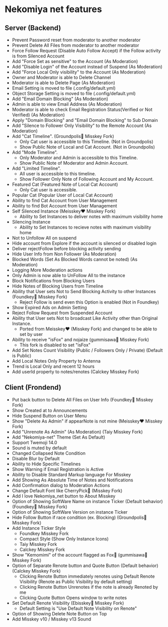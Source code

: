 # Nekomiya net features

## Server (Backend)

- Prevent Password reset from moderator to another moderator
- Prevent Delete All Files from moderator to another moderator
- Force Follow Request (Disable Auto Follow Accept) if the Follow activity is from Silenced Account
- Add "Force Set as sensitive" to the Account (As Moderation)
- Add "Disable Login" of the Account instead of Suspend (As Moderation)
- Add "Force Local Only visibility" to the Account (As Moderation)
- Owner and Moderator is able to Delete Channel
- Moderator is able to Delete Page (As Moderation)
- Email Setting is moved to file (.config/default.yml)
- Object Storage Setting is moved to file (.config/default.yml)
- Add "Email Domain Blocking" (As Moderation)
- Admin is able to view Email Address (As Moderation)
- Moderator is able to check Email Registration Status(Verified or Not Verified) (As Moderation)
- Apply "Domain Blocking" and "Email Domain Blocking" to Sub Domain
- Add "Silence to Follower Only Visibility" to the Remote Account (As Moderation)
- Add "Cat Timeline". (Groundpolis🌿 Misskey Fork)
  - Only Cat user is accessible to this Timeline. (Not in Groundpolis)
  - Show Public Note of Local and Cat Account. (Not in Groundpolis)
- Add "Mode Timeline".
  - Only Moderator and Admin is accessible to this Timeline.
  - Show Public Note of Moderator and Admin Account.
- Add "Limited Timeline".
  - All user is accessible to this timeline.
  - Show Follower Only Note of Following Account and My Account.
- Featured Cat (Featured Note of Local Cat Account)
  - Only Cat user is accessible.
- Popular Cat (Popular User of Local Cat Account)
- Ability to find Cat Account from User Management
- Ability to find Bot Account from User Management
- Self Silenced Instance (Meisskey❤️ Misskey Fork)
  - Ability to Set Instances to deliver notes with maximum visibility home
- Silencing Instance
  - Ability to Set Instances to recieve notes with maximum visibility home
- Not to Unfollow All on suspend
- Hide account from Explore if the account is silenced or disabled login
- Deliver rejectFollow before blocking activity sending
- Hide User Info from Non Follower (As Moderation)
- Blocked Words (Set As Blocked Words cannot be noted) (As Moderation)
- Logging More Moderation actions
- Only Admin is now able to UnFollow All to the instance
- Block Notifications from Blocking Users
- Hide Notes of Blocking Users from Timeline
- Ability that User sets Not to Send Blocking Activity to other Instances (Foundkey🔑 Misskey Fork)
  - Reject Follow is send even this Option is enabled (Not in Foundkey)
- Show Expired Ads on Admin Setting
- Reject Follow Request from Suspended Account
- Ability that User sets Not to broadcast Like Activity other than Original Instance.
  - Ported from Meisskey❤️ (Misskey Fork) and changed to be able to set by user
- Ability to receive "isFox" and nojaize (gummisawa🦊 Misskey Fork)
  - This fork is disabled to set "isFox"
- Add Set Notes Count Visibility (Public / Followers Only / Private) (Default is Public)
- Add Local Notes Only Property to Antenna
- Trend is Local Only and recent 12 hours
- Add userId property to notes/renotes (Calckey Misskey Fork)

## Client (Frondend)

- Put back button to Delete All Files on User Info (Foundkey🔑 Misskey Fork)
- Show Created at to Announcements
- Hide Suspend Button on User Menu
- Show "Delete As Admin" if appearNote is not mine (Meisskey❤️ Misskey Fork)
- Add "Unrenote As Admin" (As Moderation) (Taiy Misskey Fork)
- Add "Nekomiya-net" Theme (Set As Default)
- Support Twemoji 14.0
- Sound is muted by default
- Changed Collapsed Note Condition
- Disable Blur by Default
- Ability to Hide Specific Timelines
- Show Warning if Email Registration is Active
- Ability to Disable Standard Markup language For Misskey
- Add Showing As Absolute Time of Notes and Notifications
- Add Confirmation dialog to Moderation Actions
- Change Default Font like CherryPick🍒 (Misskey Fork)
- Add I love Nekomiya_net button to About Misskey
- Option of Showing SoftWare Name on instance Ticker (Default behavior) (Foundkey🔑 Misskey Fork)
- Option of Showing SoftWare Version on instance Ticker
- Hide Follow Button if race condition (ex. Blocking) (Groundpolis🌿 Misskey Fork)
- Add Instance Ticker Style
  - Foundkey Misskey Fork
  - Compact Style (Show Only Instance Icons)
  - Taiy Misskey Fork
  - Calckey Misskey Fork
- Show "Kemomimi" of the account flagged as Fox🦊 (gummisawa🦊 Misskey Fork)
- Option of Separate Renote button and Quote Button (Default behavior) (Calckey Misskey Fork)
  - Clicking Renote Button immediately renotes using Default Renote Visibility (Renote as Public Visibility by default setting)
  - Clicking Renote Button Unrenotes if the note is already Renoted by me
  - Clicking Quote Button Opens window to write notes
- Set Default Renote Visibility (Ebisskey🦐 Misskey Fork)
  - Default Setting is "Use Default Note Visibility on Renote"
- Option of Showing Delete Note Button on Top
- Add Misskey v10 / Misskey v13 Sound

